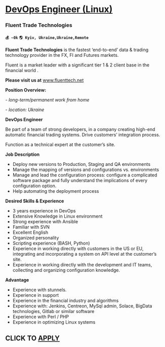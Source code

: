 # [DevOps Engineer (Linux)](https://www.remotewlb.com/apply/devops-engineer-linux-33818)  
### Fluent Trade Technologies  
#### `💰 ~0k` `🌎 Kyiv, Ukraine,Ukraine,Remote`  

**Fluent Trade Technologies** is the fastest ‘end-to-end’ data & trading technology provider in the FX, FI and Futures markets.

Fluent is a market leader with a significant tier 1 & 2 client base in the financial world .

  

 **Please visit us at** www.fluenttech.net

**Position Overview:**

 _\- long-term/permanent work from home_

 _\- location: Ukraine_

 **DevOps Engineer**

Be part of a team of strong developers, in a company creating high-end automatic financial trading systems. Drive customers’ integration process.

Function as a technical expert at the customer’s site.

**Job Description**

  * Deploy new versions to Production, Staging and QA environments
  * Manage the mapping of versions and configurations vs. environments
  * Manage and lead the configuration process: configure a complicated software package and fully understand the implications of every configuration option.
  * Help automating the deployment process

 **Desired Skills & Experience**

  * 3 years experience in DevOps
  * Extensive Knowledge in Linux environment
  * Strong experience with Ansible
  * Familiar with SVN
  * Excellent English
  * Organized personality
  * Scripting experience (BASH, Python)
  * Experience in working directly with customers in the US or EU, integrating and incorporating a system on API level at the customer’s site.
  * Experience in working directly with the development and IT teams, collecting and organizing configuration knowledge.

 **Advantage**

  * Experience with stunnels.
  * Experience in support
  * Experience in the financial industry and algorithms
  * Experience with: Jenkins, Centreon, MySql admin, Solace, BigData technologies, Gitlab or similar software
  * Experience with Perl / PHP
  * Experience in optimizing Linux systems

  
## CLICK TO [APPLY](https://www.remotewlb.com/apply/devops-engineer-linux-33818)


